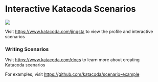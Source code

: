 # Interactive Katacoda Scenarios

[![](http://shields.katacoda.com/katacoda/jingsta/count.svg)](https://www.katacoda.com/jingsta "Get your profile on Katacoda.com")

Visit https://www.katacoda.com/jingsta to view the profile and interactive scenarios

### Writing Scenarios
Visit https://www.katacoda.com/docs to learn more about creating Katacoda scenarios

For examples, visit https://github.com/katacoda/scenario-example

